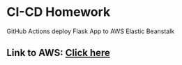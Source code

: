 # CI-CD Homework

GitHub Actions deploy Flask App to AWS Elastic Beanstalk

## Link to AWS: [Click here](http://myflaskapp-env.eba-m2i5maej.eu-central-1.elasticbeanstalk.com/)
